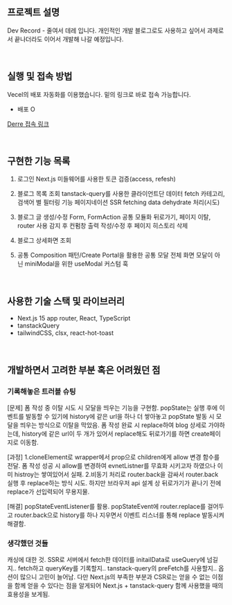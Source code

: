 
## 프로젝트 설명
Dev Record - 줄여서 데레 입니다. 
개인적인 개발 블로그로도 사용하고 싶어서 과제로서 끝나더라도 이어서 개발해 나갈 예정입니다. 

<br/>

## 실행 및 접속 방법
Vecel의 배포 자동화를 이용했습니다. 밑의 링크로 바로 접속 가능합니다. <br/>
- 배포 O<br/>

[Derre 접속 링크](http://derre.vercel.app/)

<br/>

## 구현한 기능 목록
1. 로그인
Next.js 미들웨어를 사용한 토큰 검증(access, refesh)

3. 블로그 목록 조회
tanstack-query를 사용한 클라이언트단 데이터 fetch
카테고리, 검색어 별 필터링 기능
페이지네이션
SSR fetching data dehydrate 처리(시도)

4. 블로그 글 생성/수정
Form, FormAction 공통 모듈화
뒤로가기, 페이지 이탈, router 사용 감지 후 컨펌창 출력
작성/수정 후 페이지 히스토리 삭제

5. 블로그 상세화면 조회

6. 공통
Composition 패턴/Create Portal을  활용한 공통 모달
전체 화면 모달이 아닌 miniModal을 위한 useModal 커스텀 훅

<br/>


## 사용한 기술 스택 및 라이브러리
- Next.js 15 app router, React, TypeScript
- tanstackQuery
- tailwindCSS, clsx, react-hot-toast
  
<br/>


## 개발하면서 고려한 부분 혹은 어려웠던 점
### 기록해놓은 트러블 슈팅
[문제]
폼 작성 중 이탈 시도 시 모달을 띄우는 기능을 구현함.
popState는 실행 후에 이벤트를 발동할 수 있기에 history에 같은 url을 하나 더 쌓아놓고 popState 발동 시 모달을 띄우는 방식으로 이탈을 막았음.
폼 작성 완료 시 replace하여 blog 상세로 가야하는데, history에 같은 url이 두 개가 있어서 replace해도 뒤로가기를 하면 create페이지로 이동함.

[과정]
1.cloneElement로 wrapper에서 prop으로 children에게 allow 변경 함수를 전달.
폼 작성 성공 시 allow를 변경하여 evnetListner를 무효화 시키고자 하였으나 이미 histroy는 쌓여있어서 실패.
2.비동기 처리로 router.back을 감싸서 router.back 실행 후 replace하는 방식 시도. 하지만 브라우저 api 설계 상 뒤로가기가 끝나기 전에 replace가 선입력되어 무용지물.

[해결]
popStateEventListener를 활용.
popStateEvent에 router.replace를 걸어두고 router.back으로 history를 하나 지우면서 이벤트 리스너를 통해 replace 발동시켜 해결함.

### 생각했던 것들
캐싱에 대한 것.
SSR로 서버에서 fetch한 데이터를 initailData로 useQuery에 넘길지.. fetch하고 queryKey를 기록할지.. tanstack-query의 preFetch를 사용할지..
옵션이 많으니 고민이 늘어남. 다만 Next.js의 부족한 부분과 CSR로는 얻을 수 없는 이점을 함께 얻을 수 있다는 점을 알게되어 Next.js + tanstack-query 함께 사용했을 때의 효용성을 보게됨.
